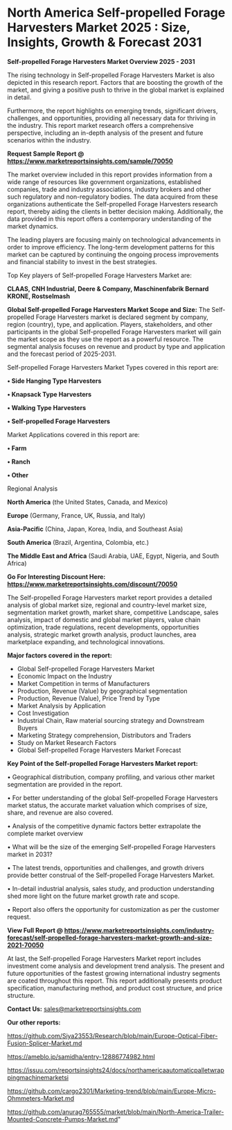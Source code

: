 # North America Self-propelled Forage Harvesters Market 2025 : Size, Insights, Growth & Forecast 2031

<Strong> Self-propelled Forage Harvesters Market Overview 2025 - 2031</strong>

The rising technology in Self-propelled Forage Harvesters Market is also depicted in this research report. Factors that are boosting the growth of the market, and giving a positive push to thrive in the global market is explained in detail.

Furthermore, the report highlights on emerging trends, significant drivers, challenges, and opportunities, providing all necessary data for thriving in the industry. This report market research offers a comprehensive perspective, including an in-depth analysis of the present and future scenarios within the industry.

<strong>Request Sample Report @ <a href=https://www.marketreportsinsights.com/sample/70050>https://www.marketreportsinsights.com/sample/70050</a></strong>

The market overview included in this report provides information from a wide range of resources like government organizations, established companies, trade and industry associations, industry brokers and other such regulatory and non-regulatory bodies. The data acquired from these organizations authenticate the Self-propelled Forage Harvesters research report, thereby aiding the clients in better decision making. Additionally, the data provided in this report offers a contemporary understanding of the market dynamics.

The leading players are focusing mainly on technological advancements in order to improve efficiency. The long-term development patterns for this market can be captured by continuing the ongoing process improvements and financial stability to invest in the best strategies.

Top Key players of Self-propelled Forage Harvesters Market are:

<strong>CLAAS, CNH Industrial, Deere & Company, Maschinenfabrik Bernard KRONE, Rostselmash</strong>

<strong><b>Global Self-propelled Forage Harvesters Market Scope and Size:</b></strong>
The Self-propelled Forage Harvesters market is declared segment by company, region (country), type, and application. Players, stakeholders, and other participants in the global Self-propelled Forage Harvesters market will gain the market scope as they use the report as a powerful resource. The segmental analysis focuses on revenue and product by type and application and the forecast period of 2025-2031.

Self-propelled Forage Harvesters Market Types covered in this report are:

<strong>• Side Hanging Type Harvesters

• Knapsack Type Harvesters

• Walking Type Harvesters

• Self-propelled Forage Harvesters</strong>

Market Applications covered in this report are:

<strong>• Farm

• Ranch

• Other</strong> 

Regional Analysis

<strong>North America</strong> (the United States, Canada, and Mexico)

<strong>Europe</strong> (Germany, France, UK, Russia, and Italy)

<strong>Asia-Pacific</strong> (China, Japan, Korea, India, and Southeast Asia)

<strong>South America</strong> (Brazil, Argentina, Colombia, etc.)

<strong>The Middle East and Africa</strong> (Saudi Arabia, UAE, Egypt, Nigeria, and South Africa)

<strong>Go For Interesting Discount Here: <a href=https://www.marketreportsinsights.com/discount/70050>https://www.marketreportsinsights.com/discount/70050</a></strong>

The Self-propelled Forage Harvesters market report provides a detailed analysis of global market size, regional and country-level market size, segmentation market growth, market share, competitive Landscape, sales analysis, impact of domestic and global market players, value chain optimization, trade regulations, recent developments, opportunities analysis, strategic market growth analysis, product launches, area marketplace expanding, and technological innovations.

<strong><b>Major factors covered in the report:</b></strong>
<ul>
  <li>Global Self-propelled Forage Harvesters Market </li>
  <li>Economic Impact on the Industry</li>
  <li>Market Competition in terms of Manufacturers</li>
  <li>Production, Revenue (Value) by geographical segmentation</li>
  <li>Production, Revenue (Value), Price Trend by Type</li>
  <li>Market Analysis by Application</li>
  <li>Cost Investigation</li>
  <li>Industrial Chain, Raw material sourcing strategy and Downstream Buyers</li>
  <li>Marketing Strategy comprehension, Distributors and Traders</li>
  <li>Study on Market Research Factors</li>
  <li>Global Self-propelled Forage Harvesters Market Forecast</li>
</ul>

<strong><b>Key Point of the Self-propelled Forage Harvesters Market report:</b></strong>

• Geographical distribution, company profiling, and various other market segmentation are provided in the report.

• For better understanding of the global Self-propelled Forage Harvesters market status, the accurate market valuation which comprises of size, share, and revenue are also covered.

• Analysis of the competitive dynamic factors better extrapolate the complete market overview

• What will be the size of the emerging Self-propelled Forage Harvesters market in 2031?

• The latest trends, opportunities and challenges, and growth drivers provide better construal of the Self-propelled Forage Harvesters Market.

• In-detail industrial analysis, sales study, and production understanding shed more light on the future market growth rate and scope.

• Report also offers the opportunity for customization as per the customer request.

<strong><b>View Full Report @ <a href=https://www.marketreportsinsights.com/industry-forecast/self-propelled-forage-harvesters-market-growth-and-size-2021-70050>https://www.marketreportsinsights.com/industry-forecast/self-propelled-forage-harvesters-market-growth-and-size-2021-70050</a></b></strong>


At last, the Self-propelled Forage Harvesters Market report includes investment come analysis and development trend analysis. The present and future opportunities of the fastest growing international industry segments are coated throughout this report. This report additionally presents product specification, manufacturing method, and product cost structure, and price structure.

<strong>Contact Us:</strong>
sales@marketreportsinsights.com

<strong>Our other reports:</strong>

<a href=https://github.com/Siya23553/Research/blob/main/Europe-Optical-Fiber-Fusion-Splicer-Market.md>https://github.com/Siya23553/Research/blob/main/Europe-Optical-Fiber-Fusion-Splicer-Market.md</a>

<a href=https://ameblo.jp/samidha/entry-12886774982.html>https://ameblo.jp/samidha/entry-12886774982.html</a>

<a href=https://issuu.com/reportsinsights24/docs/northamericaautomaticpalletwrappingmachinemarketsi>https://issuu.com/reportsinsights24/docs/northamericaautomaticpalletwrappingmachinemarketsi</a>

<a href=https://github.com/cargo2301/Marketing-trend/blob/main/Europe-Micro-Ohmmeters-Market.md>https://github.com/cargo2301/Marketing-trend/blob/main/Europe-Micro-Ohmmeters-Market.md</a>

<a href=https://github.com/anurag765555/market/blob/main/North-America-Trailer-Mounted-Concrete-Pumps-Market.md>https://github.com/anurag765555/market/blob/main/North-America-Trailer-Mounted-Concrete-Pumps-Market.md</a>"
